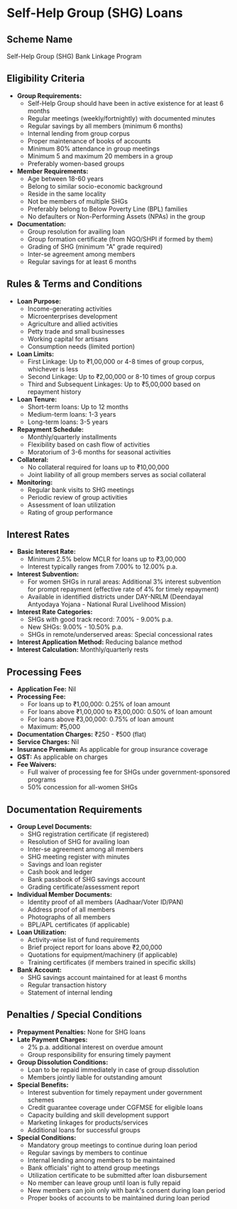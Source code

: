 # Self-Help Group (SHG) Loans

## Scheme Name
Self-Help Group (SHG) Bank Linkage Program

## Eligibility Criteria
- **Group Requirements:**
  - Self-Help Group should have been in active existence for at least 6 months
  - Regular meetings (weekly/fortnightly) with documented minutes
  - Regular savings by all members (minimum 6 months)
  - Internal lending from group corpus
  - Proper maintenance of books of accounts
  - Minimum 80% attendance in group meetings
  - Minimum 5 and maximum 20 members in a group
  - Preferably women-based groups
- **Member Requirements:**
  - Age between 18-60 years
  - Belong to similar socio-economic background
  - Reside in the same locality
  - Not be members of multiple SHGs
  - Preferably belong to Below Poverty Line (BPL) families
  - No defaulters or Non-Performing Assets (NPAs) in the group
- **Documentation:**
  - Group resolution for availing loan
  - Group formation certificate (from NGO/SHPI if formed by them)
  - Grading of SHG (minimum "A" grade required)
  - Inter-se agreement among members
  - Regular savings for at least 6 months

## Rules & Terms and Conditions
- **Loan Purpose:**
  - Income-generating activities
  - Microenterprises development
  - Agriculture and allied activities
  - Petty trade and small businesses
  - Working capital for artisans
  - Consumption needs (limited portion)
- **Loan Limits:**
  - First Linkage: Up to ₹1,00,000 or 4-8 times of group corpus, whichever is less
  - Second Linkage: Up to ₹2,00,000 or 8-10 times of group corpus
  - Third and Subsequent Linkages: Up to ₹5,00,000 based on repayment history
- **Loan Tenure:**
  - Short-term loans: Up to 12 months
  - Medium-term loans: 1-3 years
  - Long-term loans: 3-5 years
- **Repayment Schedule:**
  - Monthly/quarterly installments
  - Flexibility based on cash flow of activities
  - Moratorium of 3-6 months for seasonal activities
- **Collateral:**
  - No collateral required for loans up to ₹10,00,000
  - Joint liability of all group members serves as social collateral
- **Monitoring:**
  - Regular bank visits to SHG meetings
  - Periodic review of group activities
  - Assessment of loan utilization
  - Rating of group performance

## Interest Rates
- **Basic Interest Rate:** 
  - Minimum 2.5% below MCLR for loans up to ₹3,00,000
  - Interest typically ranges from 7.00% to 12.00% p.a.
- **Interest Subvention:**
  - For women SHGs in rural areas: Additional 3% interest subvention for prompt repayment (effective rate of 4% for timely repayment)
  - Available in identified districts under DAY-NRLM (Deendayal Antyodaya Yojana - National Rural Livelihood Mission)
- **Interest Rate Categories:**
  - SHGs with good track record: 7.00% - 9.00% p.a.
  - New SHGs: 9.00% - 10.50% p.a.
  - SHGs in remote/underserved areas: Special concessional rates
- **Interest Application Method:** Reducing balance method
- **Interest Calculation:** Monthly/quarterly rests

## Processing Fees
- **Application Fee:** Nil
- **Processing Fee:**
  - For loans up to ₹1,00,000: 0.25% of loan amount
  - For loans above ₹1,00,000 to ₹3,00,000: 0.50% of loan amount
  - For loans above ₹3,00,000: 0.75% of loan amount
  - Maximum: ₹5,000
- **Documentation Charges:** ₹250 - ₹500 (flat)
- **Service Charges:** Nil
- **Insurance Premium:** As applicable for group insurance coverage
- **GST:** As applicable on charges
- **Fee Waivers:**
  - Full waiver of processing fee for SHGs under government-sponsored programs
  - 50% concession for all-women SHGs

## Documentation Requirements
- **Group Level Documents:**
  - SHG registration certificate (if registered)
  - Resolution of SHG for availing loan
  - Inter-se agreement among all members
  - SHG meeting register with minutes
  - Savings and loan register
  - Cash book and ledger
  - Bank passbook of SHG savings account
  - Grading certificate/assessment report
- **Individual Member Documents:**
  - Identity proof of all members (Aadhaar/Voter ID/PAN)
  - Address proof of all members
  - Photographs of all members
  - BPL/APL certificates (if applicable)
- **Loan Utilization:**
  - Activity-wise list of fund requirements
  - Brief project report for loans above ₹2,00,000
  - Quotations for equipment/machinery (if applicable)
  - Training certificates (if members trained in specific skills)
- **Bank Account:**
  - SHG savings account maintained for at least 6 months
  - Regular transaction history
  - Statement of internal lending

## Penalties / Special Conditions
- **Prepayment Penalties:** None for SHG loans
- **Late Payment Charges:**
  - 2% p.a. additional interest on overdue amount
  - Group responsibility for ensuring timely payment
- **Group Dissolution Conditions:**
  - Loan to be repaid immediately in case of group dissolution
  - Members jointly liable for outstanding amount
- **Special Benefits:**
  - Interest subvention for timely repayment under government schemes
  - Credit guarantee coverage under CGFMSE for eligible loans
  - Capacity building and skill development support
  - Marketing linkages for products/services
  - Additional loans for successful groups
- **Special Conditions:**
  - Mandatory group meetings to continue during loan period
  - Regular savings by members to continue
  - Internal lending among members to be maintained
  - Bank officials' right to attend group meetings
  - Utilization certificate to be submitted after loan disbursement
  - No member can leave group until loan is fully repaid
  - New members can join only with bank's consent during loan period
  - Proper books of accounts to be maintained during loan period 